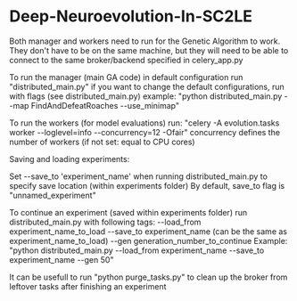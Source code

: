 # Deep-Neuroevolution-In-SC2LE

Both manager and workers need to run for the Genetic Algorithm to work.
They don't have to be on the same machine, but they will need to be able to connect to the same 
broker/backend specified in celery_app.py

To run the manager (main GA code) in default configuration run "distributed_main.py"
if you want to change the default configurations, run with flags (see distributed_main.py)
example: 
"python distributed_main.py --map FindAndDefeatRoaches --use_minimap"

To run the workers (for model evaluations) run:
"celery -A evolution.tasks worker --loglevel=info --concurrency=12 -Ofair"
concurrency defines the number of workers (if not set: equal to CPU cores)

Saving and loading experiments:

Set --save_to 'experiment_name' when running distributed_main.py to specify save location (within experiments folder)
By default, save_to flag is "unnamed_experiment"

To continue an experiment (saved within experiments folder) run distributed_main.py with following tags:
--load_from experiment_name_to_load 
--save_to experiment_name (can be the same as experiment_name_to_load)
--gen generation_number_to_continue
Example: 
"python distributed_main.py --load_from experiment_name --save_to experiment_name --gen 50"

It can be usefull to run "python purge_tasks.py" to clean up the broker from leftover tasks after finishing an experiment
